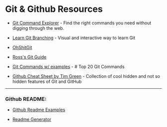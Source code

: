 # Git & Github Resources

- [Git Command Explorer](https://gitexplorer.com/) - Find the right commands you need without digging through the web.

- [Learn Git Branching](https://learngitbranching.js.org/) - Visual and interactive way to learn Git

- [OhShitGit](https://ohshitgit.com/)

- [Ross's Git Guide](https://github.com/GregorRoss/ELGA/blob/main/git-guide.md)

- [Git Commands w/ examples](https://dzone.com/articles/top-20-git-commands-with-examples) - # Top 20 Git Commands

- [Github Cheat Sheet by Tim Green](https://github.com/tiimgreen/github-cheat-sheet) - Collection of cool hidden and not so hidden features of Git and GitHub

---------------

### Github README:

- [Github Readme Examples](https://github.com/abhisheknaiidu/awesome-github-profile-readme#retro-)

- [Readme Generator](https://rahuldkjain.github.io/gh-profile-readme-generator/)

